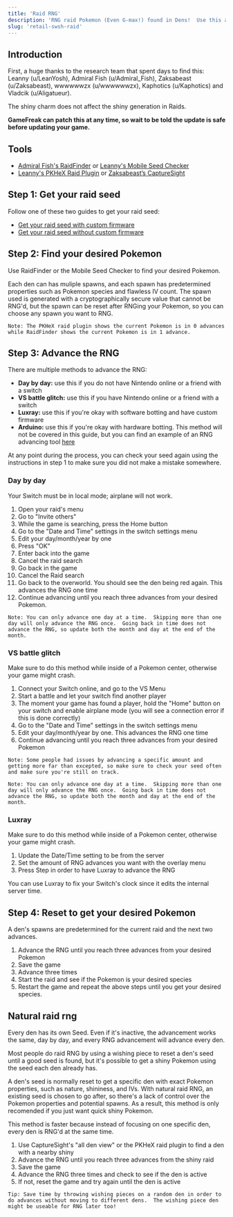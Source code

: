 ```yaml
---
title: 'Raid RNG'
description: 'RNG raid Pokemon (Even G-max!) found in Dens!  Use this after getting your den seed.'
slug: 'retail-swsh-raid'
---
```


## Introduction

First, a huge thanks to the research team that spent days to find this: Leanny (u/LeanYosh), Admiral Fish (u/Admiral_Fish), Zaksabeast (u/Zaksabeast), wwwwwwzx (u/wwwwwwzx), Kaphotics (u/Kaphotics) and Vladcik (u/Aligatueur).

The shiny charm does not affect the shiny generation in Raids.

**GameFreak can patch this at any time, so wait to be told the update is safe before updating your game.**

## Tools

- [Admiral Fish's RaidFinder](https://github.com/Admiral-Fish/RaidFinder/releases/) or [Leanny's Mobile Seed Checker](https://leanny.github.io/seedchecker/index.html)
- [Leanny's PKHeX Raid Plugin](https://github.com/Leanny/PKHeX_Raid_Plugin) or [Zaksabeast’s CaptureSight](https://github.com/zaksabeast/CaptureSight/releases)

## Step 1: Get your raid seed

Follow one of these two guides to get your raid seed:

- [Get your raid seed with custom firmware](retail-swsh-get-seed-with-cfw)
- [Get your raid seed without custom firmware](retail-swsh-get-seed-without-cfw)

## Step 2: Find your desired Pokemon

Use RaidFinder or the Mobile Seed Checker to find your desired Pokemon.

Each den can has muliple spawns, and each spawn has predetermined properties such as Pokemon species and flawless IV count. The spawn used is generated with a cryptographically secure value that cannot be RNG'd, but the spawn can be reset after RNGing your Pokemon, so you can choose any spawn you want to RNG.

```
Note: The PKHeX raid plugin shows the current Pokemon is in 0 advances while RaidFinder shows the current Pokemon is in 1 advance.
```

## Step 3: Advance the RNG

There are multiple methods to advance the RNG:

- **Day by day:** use this if you do not have Nintendo online or a friend with a switch
- **VS battle glitch:** use this if you have Nintendo online or a friend with a switch
- **Luxray:** use this if you're okay with software botting and have custom firmware
- **Arduino:** use this if you're okay with hardware botting. This method will not be covered in this guide, but you can find an example of an RNG advancing tool [here](https://github.com/nnguy132/Switch-Frame-Advancer)

At any point during the process, you can check your seed again using the instructions in step 1 to make sure you did not make a mistake somewhere.

### Day by day

Your Switch must be in local mode; airplane will not work.

1. Open your raid's menu
1. Go to "Invite others"
1. While the game is searching, press the Home button
1. Go to the "Date and Time" settings in the switch settings menu
1. Edit your day/month/year by one
1. Press "OK"
1. Enter back into the game
1. Cancel the raid search
1. Go back in the game
1. Cancel the Raid search
1. Go back to the overworld. You should see the den being red again. This advances the RNG one time
1. Continue advancing until you reach three advances from your desired Pokemon.

```
Note: You can only advance one day at a time.  Skipping more than one day will only advance the RNG once.  Going back in time does not advance the RNG, so update both the month and day at the end of the month.
```

### VS battle glitch

Make sure to do this method while inside of a Pokemon center, otherwise your game might crash.

1. Connect your Switch online, and go to the VS Menu
1. Start a battle and let your switch find another player
1. The moment your game has found a player, hold the "Home" button on your switch and enable airplane mode (you will see a connection error if this is done correctly)
1. Go to the "Date and Time" settings in the switch settings menu
1. Edit your day/month/year by one. This advances the RNG one time
1. Continue advancing until you reach three advances from your desired Pokemon

```
Note: Some people had issues by advancing a specific amount and getting more far than excepted, so make sure to check your seed often and make sure you're still on track.
```

```
Note: You can only advance one day at a time.  Skipping more than one day will only advance the RNG once.  Going back in time does not advance the RNG, so update both the month and day at the end of the month.
```

### Luxray

Make sure to do this method while inside of a Pokemon center, otherwise your game might crash.

1. Update the Date/Time setting to be from the server
1. Set the amount of RNG advances you want with the overlay menu
1. Press Step in order to have Luxray to advance the RNG

You can use Luxray to fix your Switch's clock since it edits the internal server time.

## Step 4: Reset to get your desired Pokemon

A den's spawns are predetermined for the current raid and the next two advances.

1. Advance the RNG until you reach three advances from your desired Pokemon
1. Save the game
1. Advance three times
1. Start the raid and see if the Pokemon is your desired species
1. Restart the game and repeat the above steps until you get your desired species.

## Natural raid rng

Every den has its own Seed. Even if it's inactive, the advancement works the same, day by day, and every RNG advancement will advance every den.

Most people do raid RNG by using a wishing piece to reset a den's seed until a good seed is found, but it's possible to get a shiny Pokemon using the seed each den already has.

A den's seed is normally reset to get a specific den with exact Pokemon properties, such as nature, shininess, and IVs. With natural raid RNG, an existing seed is chosen to go after, so there's a lack of control over the Pokemon properties and potential spawns. As a result, this method is only recomended if you just want quick shiny Pokemon.

This method is faster because instead of focusing on one specific den, every den is RNG'd at the same time.

1. Use CaptureSight's "all den view" or the PKHeX raid plugin to find a den with a nearby shiny
1. Advance the RNG until you reach three advances from the shiny raid
1. Save the game
1. Advance the RNG three times and check to see if the den is active
1. If not, reset the game and try again until the den is active

```
Tip: Save time by throwing wishing pieces on a random den in order to do advances without moving to different dens.  The wishing piece den might be useable for RNG later too!
```
